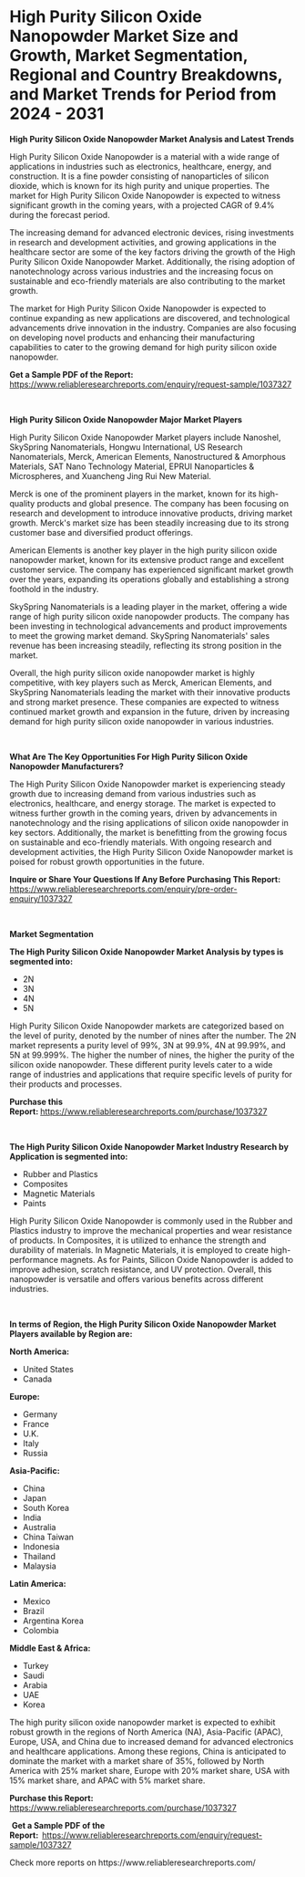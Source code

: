 <p><h1>High Purity Silicon Oxide Nanopowder Market Size and Growth, Market Segmentation, Regional and Country Breakdowns, and Market Trends for Period from 2024 -  2031</h1></p><p><strong>High Purity Silicon Oxide Nanopowder Market Analysis and Latest Trends</strong></p>
<p><p>High Purity Silicon Oxide Nanopowder is a material with a wide range of applications in industries such as electronics, healthcare, energy, and construction. It is a fine powder consisting of nanoparticles of silicon dioxide, which is known for its high purity and unique properties. The market for High Purity Silicon Oxide Nanopowder is expected to witness significant growth in the coming years, with a projected CAGR of 9.4% during the forecast period.</p><p>The increasing demand for advanced electronic devices, rising investments in research and development activities, and growing applications in the healthcare sector are some of the key factors driving the growth of the High Purity Silicon Oxide Nanopowder Market. Additionally, the rising adoption of nanotechnology across various industries and the increasing focus on sustainable and eco-friendly materials are also contributing to the market growth.</p><p>The market for High Purity Silicon Oxide Nanopowder is expected to continue expanding as new applications are discovered, and technological advancements drive innovation in the industry. Companies are also focusing on developing novel products and enhancing their manufacturing capabilities to cater to the growing demand for high purity silicon oxide nanopowder.</p></p>
<p><strong>Get a Sample PDF of the Report:&nbsp;</strong> <a href="https://www.reliableresearchreports.com/enquiry/request-sample/1037327">https://www.reliableresearchreports.com/enquiry/request-sample/1037327</a></p>
<p>&nbsp;</p>
<p><strong>High Purity Silicon Oxide Nanopowder Major Market Players</strong></p>
<p><p>High Purity Silicon Oxide Nanopowder Market players include Nanoshel, SkySpring Nanomaterials, Hongwu International, US Research Nanomaterials, Merck, American Elements, Nanostructured & Amorphous Materials, SAT Nano Technology Material, EPRUI Nanoparticles & Microspheres, and Xuancheng Jing Rui New Material.</p><p>Merck is one of the prominent players in the market, known for its high-quality products and global presence. The company has been focusing on research and development to introduce innovative products, driving market growth. Merck's market size has been steadily increasing due to its strong customer base and diversified product offerings.</p><p>American Elements is another key player in the high purity silicon oxide nanopowder market, known for its extensive product range and excellent customer service. The company has experienced significant market growth over the years, expanding its operations globally and establishing a strong foothold in the industry.</p><p>SkySpring Nanomaterials is a leading player in the market, offering a wide range of high purity silicon oxide nanopowder products. The company has been investing in technological advancements and product improvements to meet the growing market demand. SkySpring Nanomaterials' sales revenue has been increasing steadily, reflecting its strong position in the market.</p><p>Overall, the high purity silicon oxide nanopowder market is highly competitive, with key players such as Merck, American Elements, and SkySpring Nanomaterials leading the market with their innovative products and strong market presence. These companies are expected to witness continued market growth and expansion in the future, driven by increasing demand for high purity silicon oxide nanopowder in various industries.</p></p>
<p>&nbsp;</p>
<p><strong>What Are The Key Opportunities For High Purity Silicon Oxide Nanopowder Manufacturers?</strong></p>
<p><p>The High Purity Silicon Oxide Nanopowder market is experiencing steady growth due to increasing demand from various industries such as electronics, healthcare, and energy storage. The market is expected to witness further growth in the coming years, driven by advancements in nanotechnology and the rising applications of silicon oxide nanopowder in key sectors. Additionally, the market is benefitting from the growing focus on sustainable and eco-friendly materials. With ongoing research and development activities, the High Purity Silicon Oxide Nanopowder market is poised for robust growth opportunities in the future.</p></p>
<p><strong>Inquire or Share Your Questions If Any Before Purchasing This Report:</strong> <a href="https://www.reliableresearchreports.com/enquiry/pre-order-enquiry/1037327">https://www.reliableresearchreports.com/enquiry/pre-order-enquiry/1037327</a></p>
<p>&nbsp;</p>
<p><strong>Market Segmentation</strong></p>
<p><strong>The High Purity Silicon Oxide Nanopowder Market Analysis by types is segmented into:</strong></p>
<p><ul><li>2N</li><li>3N</li><li>4N</li><li>5N</li></ul></p>
<p><p>High Purity Silicon Oxide Nanopowder markets are categorized based on the level of purity, denoted by the number of nines after the number. The 2N market represents a purity level of 99%, 3N at 99.9%, 4N at 99.99%, and 5N at 99.999%. The higher the number of nines, the higher the purity of the silicon oxide nanopowder. These different purity levels cater to a wide range of industries and applications that require specific levels of purity for their products and processes.</p></p>
<p><strong>Purchase this Report:&nbsp;</strong><a href="https://www.reliableresearchreports.com/purchase/1037327">https://www.reliableresearchreports.com/purchase/1037327</a></p>
<p>&nbsp;</p>
<p><strong>The High Purity Silicon Oxide Nanopowder Market Industry Research by Application is segmented into:</strong></p>
<p><ul><li>Rubber and Plastics</li><li>Composites</li><li>Magnetic Materials</li><li>Paints</li></ul></p>
<p><p>High Purity Silicon Oxide Nanopowder is commonly used in the Rubber and Plastics industry to improve the mechanical properties and wear resistance of products. In Composites, it is utilized to enhance the strength and durability of materials. In Magnetic Materials, it is employed to create high-performance magnets. As for Paints, Silicon Oxide Nanopowder is added to improve adhesion, scratch resistance, and UV protection. Overall, this nanopowder is versatile and offers various benefits across different industries.</p></p>
<p>&nbsp;</p>
<p><strong>In terms of Region, the High Purity Silicon Oxide Nanopowder Market Players available by Region are:</strong></p>
<p>
    <p> <strong> North America: </strong>
        <ul>
            <li>United States</li>
            <li>Canada</li>
        </ul>
        </p> 
    <p> <strong> Europe: </strong>
        <ul>
            <li>Germany</li>
            <li>France</li>
            <li>U.K.</li>
            <li>Italy</li>
            <li>Russia</li>
        </ul>
        </p> 
    <p> <strong> Asia-Pacific: </strong>
        <ul>
            <li>China</li>
            <li>Japan</li>
            <li>South Korea</li>
            <li>India</li>
            <li>Australia</li>
            <li>China Taiwan</li>
            <li>Indonesia</li>
            <li>Thailand</li>
            <li>Malaysia</li>
        </ul>
        </p> 
    <p> <strong> Latin America: </strong>
        <ul>
            <li>Mexico</li>
            <li>Brazil</li>
            <li>Argentina Korea</li>
            <li>Colombia</li>
        </ul>
        </p> 
    <p> <strong> Middle East & Africa: </strong>
        <ul>
            <li>Turkey</li>
            <li>Saudi</li>
            <li>Arabia</li>
            <li>UAE</li>
            <li>Korea</li>
        </ul>
    </p>
    </p>
<p><p>The high purity silicon oxide nanopowder market is expected to exhibit robust growth in the regions of North America (NA), Asia-Pacific (APAC), Europe, USA, and China due to increased demand for advanced electronics and healthcare applications. Among these regions, China is anticipated to dominate the market with a market share of 35%, followed by North America with 25% market share, Europe with 20% market share, USA with 15% market share, and APAC with 5% market share.</p></p>
<p><strong>Purchase this Report: </strong><a href="https://www.reliableresearchreports.com/purchase/1037327">https://www.reliableresearchreports.com/purchase/1037327</a></p>
<p>&nbsp;<strong>Get a Sample PDF of the Report:&nbsp;&nbsp;</strong><a href="https://www.reliableresearchreports.com/enquiry/request-sample/1037327">https://www.reliableresearchreports.com/enquiry/request-sample/1037327</a></p>
<p><strong></strong></p>
<p>Check more reports on https://www.reliableresearchreports.com/</p>